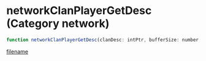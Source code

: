 # networkClanPlayerGetDesc (Category network)

```js
function networkClanPlayerGetDesc(clanDesc: intPtr, bufferSize: number, networkHandle: intPtr): Array
```

[filename](networkClanPlayerGetDesc_m.md ':include')